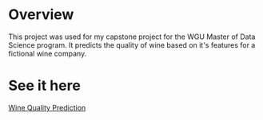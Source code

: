 # Overview
This project was used for my capstone project for the WGU Master of Data Science program. It predicts the quality of wine based on it's features for a fictional wine company. 

# See it here
[Wine Quality Prediction](https://veralake.com/wine-quality-prediction/)
